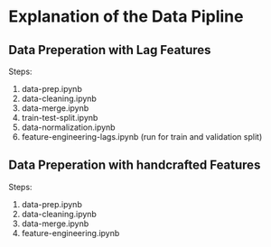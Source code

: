 # Explanation of the Data Pipline


## Data Preperation with Lag Features

Steps:
1. data-prep.ipynb
2. data-cleaning.ipynb
3. data-merge.ipynb
4. train-test-split.ipynb
5. data-normalization.ipynb
6. feature-engineering-lags.ipynb (run for train and validation split)


## Data Preperation with handcrafted Features

Steps:
1. data-prep.ipynb
2. data-cleaning.ipynb
3. data-merge.ipynb
4. feature-engineering.ipynb